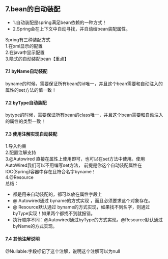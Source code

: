 ## 7.bean的自动装配  
- 1.自动装配是spring满足bean依赖的一种方式！  
- 2.Spring会在上下文中自动寻找，并自动给bean装配属性。  

Spring有三种装配方式  
1.在xml显示的配置  
2.在java中显示配置  
3.隐式的自动装配bean【重点】 


#### 7.1 byName自动装配  
byname的时候，需要保证所有bean的id唯一，并且这个bean需要和自动注入的属性的set方法的值一致！  
#### 7.2 byType自动装配  
bytype的时候，需要保证所有bean的class唯一，并且这个bean需要和自动注入的属性的类型一致！  
#### 7.3 使用注解实现自动装配
1.导入约束    
2.配置注解支持  
3.@Autowired 直接在属性上使用即可，也可以在set方法中使用。使用AutoWired我们可以不用编写set方法，
前提是你这个自动装配属性在IOC(Spring)容器中存在且符合名字byname！  
4.@Resource   
总结：  
- 都是用来自动装配的，都可以放在属性字段上  
- @ Autowired通过 byname的方式实现  ，而且必须要求这个对象存在。  
- @ Resource默认通过 byname的方式实现，如果找不到名字，则通过 byType实现！如果两个都找不到就报错。
- 执行顺序不同：@Autowired通过byType的方式实现。@Resource默认通过byName的方式实现。

#### 7.4 其他注解说明
@Nullable:字段标记了这个注解，说明这个注解可以为null  


